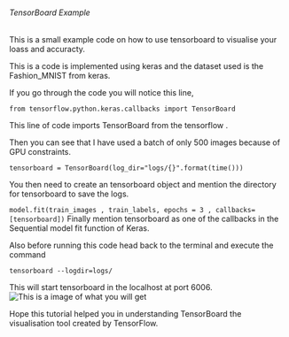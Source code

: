 ###### TensorBoard Example

This is a small example code on how to use tensorboard to visualise your loass and accuracty.

This is a code is implemented using keras and the dataset used is the Fashion_MNIST from keras.

If you go through the code you will notice this line,

```from tensorflow.python.keras.callbacks import TensorBoard```

This line of code imports TensorBoard from the tensorflow .

Then you can see that I have used a batch of only 500 images because of GPU constraints.

```tensorboard = TensorBoard(log_dir="logs/{}".format(time()))```

You then need to create an tensorboard object and mention the directory for tensorboard to save the logs.

```model.fit(train_images , train_labels, epochs = 3 , callbacks=[tensorboard])```
Finally mention tensorboard as one of the callbacks in the Sequential model fit function of Keras.

Also before running this code head back to the terminal and execute the command

```tensorboard --logdir=logs/ ```

This will start tensorboard in the localhost at port 6006.
![This is a image of what you will get](image.png)

Hope this tutorial helped you in understanding TensorBoard the visualisation tool created by TensorFlow.
